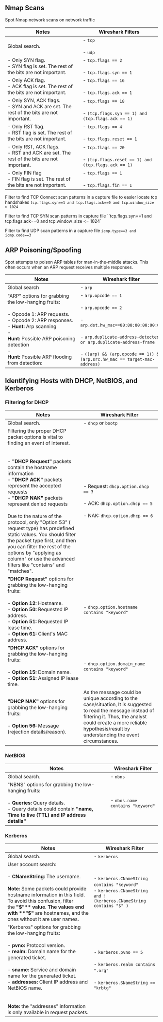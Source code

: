 
## Nmap Scans
Spot Nmap network scans on network traffic

| **Notes**                                                                                | **Wireshark Filters**                                                          |
| ---------------------------------------------------------------------------------------- | ------------------------------------------------------------------------------ |
| Global search.                                                                           | - `tcp`<br><br>- `udp`                                                         |
| - Only SYN flag.<br>- SYN flag is set. The rest of the bits are not important.           | - `tcp.flags == 2`<br><br>- `tcp.flags.syn == 1`                               |
| - Only ACK flag.<br>- ACK flag is set. The rest of the bits are not important.           | - `tcp.flags == 16`<br><br>- `tcp.flags.ack == 1`                              |
| - Only SYN, ACK flags.<br>- SYN and ACK are set. The rest of the bits are not important. | - `tcp.flags == 18`<br><br>- `(tcp.flags.syn == 1) and (tcp.flags.ack == 1)`   |
| - Only RST flag.<br>- RST flag is set. The rest of the bits are not important.           | - `tcp.flags == 4`<br><br>- `tcp.flags.reset == 1`                             |
| - Only RST, ACK flags.<br>- RST and ACK are set. The rest of the bits are not important. | - `tcp.flags == 20`<br><br>- `(tcp.flags.reset == 1) and (tcp.flags.ack == 1)` |
| - Only FIN flag<br>- FIN flag is set. The rest of the bits are not important.            | - `tcp.flags == 1`<br><br>- `tcp.flags.fin == 1`                               |

Filter to find TCP Connect scan patterns in a capture file to easier locate tcp handshakes
`tcp.flags.syn==1 and tcp.flags.ack==0 and tcp.window_size > 1024`

Filter to find TCP SYN scan patterns in capture file
``tcp.flags.syn==1 and tcp.flags.ack==0 and tcp.window_size <= 1024`

Filter to find UDP scan patterns in a capture file
`icmp.type==3 and icmp.code==3`


## ARP Poisoning/Spoofing
Spot attempts to poison ARP tables for man-in-the-middle attacks. This often occurs when an ARP request receives multiple responses.

| **Notes**                                                                                                                                                                                                                                          | **Wireshark filter**                                                                                                                                                                                                                                   |
| -------------------------------------------------------------------------------------------------------------------------------------------------------------------------------------------------------------------------------------------------- | ------------------------------------------------------------------------------------------------------------------------------------------------------------------------------------------------------------------------------------------------------ |
| Global search                                                                                                                                                                                                                                      | - `arp`                                                                                                                                                                                                                                                |
| "ARP" options for grabbing the low-hanging fruits:<br><br>- Opcode 1: ARP requests.<br>- Opcode 2: ARP responses.<br>- **Hunt:** Arp scanning<br>- **Hunt:** Possible ARP poisoning detection<br>- **Hunt:** Possible ARP flooding from detection: | - `arp.opcode == 1`<br><br>- `arp.opcode == 2`<br><br>- `arp.dst.hw_mac==00:00:00:00:00:00`<br><br>- `arp.duplicate-address-detected or arp.duplicate-address-frame`<br><br>- `((arp) && (arp.opcode == 1)) && (arp.src.hw_mac == target-mac-address)` |

## Identifying Hosts with DHCP, NetBIOS, and Kerberos

### Filtering for DHCP
| **Notes**                                                                                                                                                                                                                                                                                                                                                                                                                                                                                                                                                               | **Wireshark Filter**                                                                                                                                                                                                                    |
| ----------------------------------------------------------------------------------------------------------------------------------------------------------------------------------------------------------------------------------------------------------------------------------------------------------------------------------------------------------------------------------------------------------------------------------------------------------------------------------------------------------------------------------------------------------------------- | --------------------------------------------------------------------------------------------------------------------------------------------------------------------------------------------------------------------------------------- |
| Global search.                                                                                                                                                                                                                                                                                                                                                                                                                                                                                                                                                          | - `dhcp` or `bootp`                                                                                                                                                                                                                     |
| Filtering the proper DHCP packet options is vital to finding an event of interest.   <br>  <br><br>- **"DHCP Request"** packets contain the hostname information<br>- **"DHCP ACK"** packets represent the accepted requests<br>- **"DHCP NAK"** packets represent denied requests<br><br>Due to the nature of the protocol, only "Option 53" ( request type) has predefined static values. You should filter the packet type first, and then you can filter the rest of the options by "applying as column" or use the advanced filters like "contains" and "matches". | - Request: `dhcp.option.dhcp == 3`<br><br>- ACK: `dhcp.option.dhcp == 5`<br><br>- NAK: `dhcp.option.dhcp == 6`                                                                                                                          |
| **"DHCP Request"** options for grabbing the low-hanging fruits:<br><br>- **Option 12:** Hostname.<br>- **Option 50:** Requested IP address.<br>- **Option 51:** Requested IP lease time.<br>- **Option 61:** Client's MAC address.                                                                                                                                                                                                                                                                                                                                      | - `dhcp.option.hostname contains "keyword"`                                                                                                                                                                                             |
| **"DHCP ACK"** options for grabbing the low-hanging fruits:<br><br>- **Option 15:** Domain name.<br>- **Option 51:** Assigned IP lease time.                                                                                                                                                                                                                                                                                                                                                                                                                            | - `dhcp.option.domain_name contains "keyword"`                                                                                                                                                                                          |
| **"DHCP NAK"** options for grabbing the low-hanging fruits:<br><br>- **Option 56:** Message (rejection details/reason).                                                                                                                                                                                                                                                                                                                                                                                                                                                 | As the message could be unique according to the case/situation, It is suggested to read the message instead of filtering it. Thus, the analyst could create a more reliable hypothesis/result by understanding the event circumstances. |
### NetBIOS
| **Notes**                                                                                                                                                                       | **Wireshark Filter**             |
| ------------------------------------------------------------------------------------------------------------------------------------------------------------------------------- | -------------------------------- |
| Global search.                                                                                                                                                                  | - `nbns`                         |
| "NBNS" options for grabbing the low-hanging fruits:<br><br>- **Queries:** Query details.<br>- Query details could contain **"name, Time to live (TTL) and IP address details"** | - `nbns.name contains "keyword"` |
### Kerberos 
| **Notes**                                                                                                                                                                                                                                                                                                                                                                           | **Wireshark Filter**                                                                                               |
| ----------------------------------------------------------------------------------------------------------------------------------------------------------------------------------------------------------------------------------------------------------------------------------------------------------------------------------------------------------------------------------- | ------------------------------------------------------------------------------------------------------------------ |
| Global search.                                                                                                                                                                                                                                                                                                                                                                      | - `kerberos`                                                                                                       |
| User account search:<br><br>- **CNameString:** The username.<br><br>**Note:** Some packets could provide hostname information in this field. To avoid this confusion, filter the **"$"** value. The values end with **"$"** are hostnames, and the ones without it are user names.                                                                                                  | - `kerberos.CNameString contains "keyword"` <br>- `kerberos.CNameString and !(kerberos.CNameString contains "$" )` |
| "Kerberos" options for grabbing the low-hanging fruits:<br><br>- **pvno:** Protocol version.<br>- **realm:** Domain name for the generated ticket.  <br>    <br>- **sname:** Service and domain name for the generated ticket.<br>- **addresses:** Client IP address and NetBIOS name.  <br>    <br><br>**Note:** the "addresses" information is only available in request packets. | - `kerberos.pvno == 5`<br><br>- `kerberos.realm contains ".org"` <br><br>- `kerberos.SNameString == "krbtg"`       |
